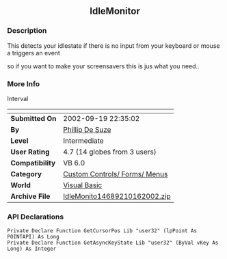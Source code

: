 ﻿<div align="center">

## IdleMonitor


</div>

### Description

This detects your idlestate if there is no input from your keyboard or mouse a triggers an event

so if you want to make your screensavers this is jus what you need..
 
### More Info
 
Interval


<span>             |<span>
---                |---
**Submitted On**   |2002-09-19 22:35:02
**By**             |[Phillip De Suze](https://github.com/Planet-Source-Code/PSCIndex/blob/master/ByAuthor/phillip-de-suze.md)
**Level**          |Intermediate
**User Rating**    |4.7 (14 globes from 3 users)
**Compatibility**  |VB 6\.0
**Category**       |[Custom Controls/ Forms/  Menus](https://github.com/Planet-Source-Code/PSCIndex/blob/master/ByCategory/custom-controls-forms-menus__1-4.md)
**World**          |[Visual Basic](https://github.com/Planet-Source-Code/PSCIndex/blob/master/ByWorld/visual-basic.md)
**Archive File**   |[IdleMonito14689210162002\.zip](https://github.com/Planet-Source-Code/phillip-de-suze-idlemonitor__1-39875/archive/master.zip)

### API Declarations

```
Private Declare Function GetCursorPos Lib "user32" (lpPoint As POINTAPI) As Long
Private Declare Function GetAsyncKeyState Lib "user32" (ByVal vKey As Long) As Integer
```





